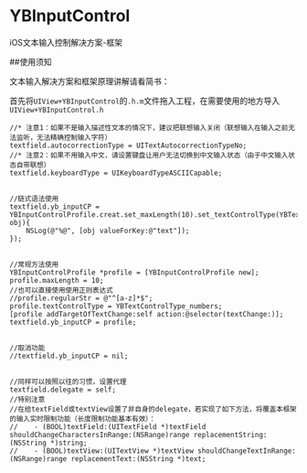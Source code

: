 # YBInputControl
iOS文本输入控制解决方案-框架

##使用须知

文本输入解决方案和框架原理讲解请看简书：

首先将`UIView+YBInputControl`的`.h.m`文件拖入工程，在需要使用的地方导入`UIView+YBInputControl.h`




    //* 注意1：如果不是输入描述性文本的情况下，建议把联想输入关闭（联想输入在输入之前无法监听，无法精确控制输入字符）
    textfield.autocorrectionType = UITextAutocorrectionTypeNo;
    //* 注意2：如果不用输入中文，请设置键盘让用户无法切换到中文输入状态（由于中文输入状态自带联想）
    textfield.keyboardType = UIKeyboardTypeASCIICapable;
    
    
    //链式语法使用
    textfield.yb_inputCP = YBInputControlProfile.creat.set_maxLength(10).set_textControlType(YBTextControlType_lettersBig|YBTextControlType_lettersSmall).set_textChanged(^(id obj){
        NSLog(@"%@", [obj valueForKey:@"text"]);
    });
    
    
    //常规方法使用
    YBInputControlProfile *profile = [YBInputControlProfile new];
    profile.maxLength = 10;
    //也可以直接使用使用正则表达式
    //profile.regularStr = @"^[a-z]*$";
    profile.textControlType = YBTextControlType_numbers;
    [profile addTargetOfTextChange:self action:@selector(textChange:)];
    textfield.yb_inputCP = profile;
    

    //取消功能
    //textfield.yb_inputCP = nil;
    

    //同样可以按照以往的习惯，设置代理
    textfield.delegate = self;
    //特别注意
    //在给textField或textView设置了非自身的delegate，若实现了如下方法，将覆盖本框架的输入实时限制功能（长度限制功能基本有效）：
    //    - (BOOL)textField:(UITextField *)textField shouldChangeCharactersInRange:(NSRange)range replacementString:(NSString *)string;
    //    - (BOOL)textView:(UITextView *)textView shouldChangeTextInRange:(NSRange)range replacementText:(NSString *)text;
